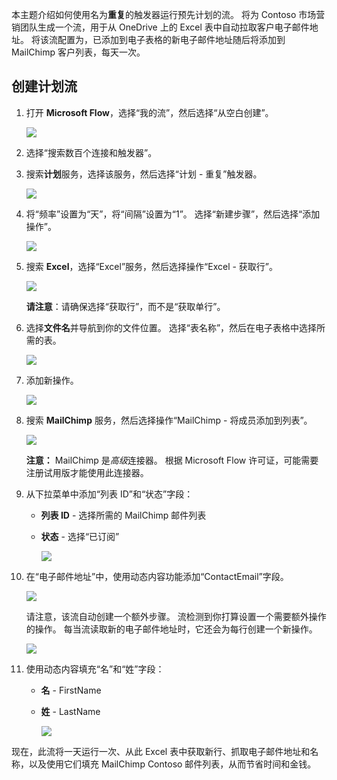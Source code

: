 本主题介绍如何使用名为**重复**的触发器运行预先计划的流。  将为 Contoso 市场营销团队生成一个流，用于从 OneDrive 上的 Excel 表中自动拉取客户电子邮件地址。 将该流配置为，已添加到电子表格的新电子邮件地址随后将添加到 MailChimp 客户列表，每天一次。 

## <a name="create-a-scheduled-flow"></a>创建计划流
1. 打开 **Microsoft Flow**，选择“我的流”，然后选择“从空白创建”。 
   
    ![](./media/learning-recurrence/flow-create-blank.png)
2. 选择“搜索数百个连接和触发器”。
3. 搜索**计划**服务，选择该服务，然后选择“计划 - 重复”触发器。
   
    ![](./media/learning-recurrence/flow-recurrence-trigger.png)
4. 将“频率”设置为“天”，将“间隔”设置为“1”。 选择“新建步骤”，然后选择“添加操作”。 
   
    ![](./media/learning-recurrence/frequency-interval.png)
5. 搜索 **Excel**，选择“Excel”服务，然后选择操作“Excel - 获取行”。 
   
    ![](./media/learning-recurrence/excel-get-rows.png)
   
    **请注意**：请确保选择“获取行”，而不是“获取单行”。 
6. 选择**文件名**并导航到你的文件位置。 选择“表名称”，然后在电子表格中选择所需的表。 
   
    ![](./media/learning-recurrence/excel-get-file.png)
7. 添加新操作。 
   
    ![](./media/learning-recurrence/new-step.png)
8. 搜索 **MailChimp** 服务，然后选择操作“MailChimp - 将成员添加到列表”。
   
    ![](./media/learning-recurrence/select-mailchimp.png)
   
    **注意：** MailChimp 是*高级*连接器。 根据 Microsoft Flow 许可证，可能需要注册试用版才能使用此连接器。
9. 从下拉菜单中添加“列表 ID”和“状态”字段：
   
   * **列表 ID** - 选择所需的 MailChimp 邮件列表
   * **状态** - 选择“已订阅” 
     
     ![](./media/learning-recurrence/mailchimp-id-status.png)
10. 在“电子邮件地址”中，使用动态内容功能添加“ContactEmail”字段。 
    
     ![](./media/learning-recurrence/mailchimp-address.png)
    
     请注意，该流自动创建一个额外步骤。 流检测到你打算设置一个需要额外操作的操作。 每当流读取新的电子邮件地址时，它还会为每行创建一个新操作。 
    
     ![](./media/learning-recurrence/mailchimp-for-each.png)
11. 使用动态内容填充“名”和“姓”字段：
    
    * **名** - FirstName
    * **姓** - LastName
      
      ![](./media/learning-recurrence/mailchimp-names.png)

现在，此流将一天运行一次、从此 Excel 表中获取新行、抓取电子邮件地址和名称，以及使用它们填充 MailChimp Contoso 邮件列表，从而节省时间和金钱。 

